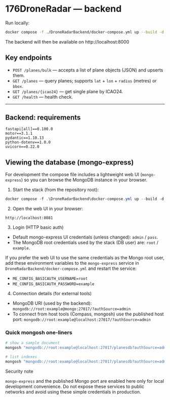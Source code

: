 # 176DroneRadar — backend

Run locally:

```bash
docker compose -f ./DroneRadarBackend/docker-compose.yml up --build -d
```

The backend will then be available on http://localhost:8000

## Key endpoints

- `POST /planes/bulk` — accepts a list of plane objects (JSON) and upserts them.
- `GET /planes` — query planes; supports `lat` + `lon` + `radius` (metres) or `bbox`.
- `GET /planes/{icao24}` — get single plane by ICAO24.
- `GET /health` — health check.

---

## Backend: requirements

```text
fastapi[all]==0.100.0
motor==3.1.1
pydantic==1.10.13
python-dotenv==1.0.0
uvicorn==0.22.0
```

## Viewing the database (mongo-express)

For development the compose file includes a lightweight web UI (`mongo-express`) so you can browse the MongoDB instance in your browser.

1. Start the stack (from the repository root):

```powershell
docker compose -f .\DroneRadarBackend\docker-compose.yml up --build -d
```

2. Open the web UI in your browser:

```
http://localhost:8081
```

3. Login (HTTP basic auth)

- Default mongo-express UI credentials (unless changed): `admin` / `pass`.
- The MongoDB root credentials used by the stack (DB user) are: `root` / `example`.

If you prefer the web UI to use the same credentials as the Mongo root user, add these environment variables to the `mongo-express` service in `DroneRadarBackend/docker-compose.yml` and restart the service:

- `ME_CONFIG_BASICAUTH_USERNAME=root`
- `ME_CONFIG_BASICAUTH_PASSWORD=example`

4. Connection details (for external tools)

- MongoDB URI (used by the backend): `mongodb://root:example@mongo:27017/?authSource=admin`
- To connect from host tools (Compass, mongosh) use the published host port: `mongodb://root:example@localhost:27017/?authSource=admin`

### Quick mongosh one-liners

```powershell
# show a sample document
mongosh "mongodb://root:example@localhost:27017/planesdb?authSource=admin" --eval "db.planes.findOne()"

# list indexes
mongosh "mongodb://root:example@localhost:27017/planesdb?authSource=admin" --eval "printjson(db.planes.getIndexes())"
```

Security note

`mongo-express` and the published Mongo port are enabled here only for local development convenience. Do not expose these services to public networks and avoid using these simple credentials in production.